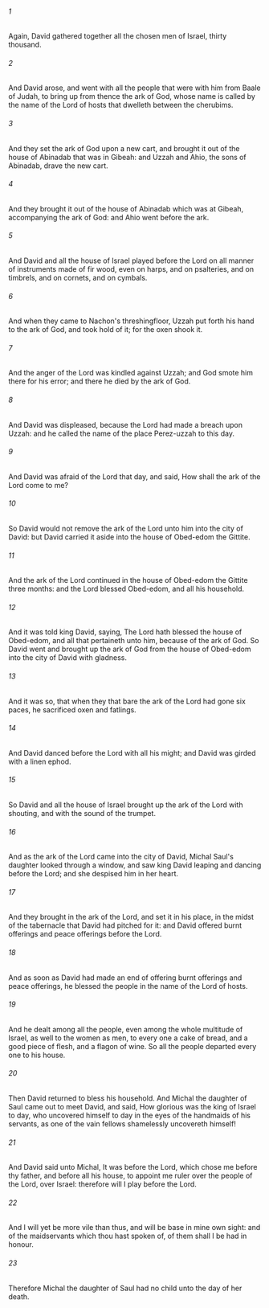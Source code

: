 ###### 1
Again, David gathered together all the chosen men of Israel, thirty thousand.

###### 2
And David arose, and went with all the people that were with him from Baale of Judah, to bring up from thence the ark of God, whose name is called by the name of the Lord of hosts that dwelleth between the cherubims.

###### 3
And they set the ark of God upon a new cart, and brought it out of the house of Abinadab that was in Gibeah: and Uzzah and Ahio, the sons of Abinadab, drave the new cart.

###### 4
And they brought it out of the house of Abinadab which was at Gibeah, accompanying the ark of God: and Ahio went before the ark.

###### 5
And David and all the house of Israel played before the Lord on all manner of instruments made of fir wood, even on harps, and on psalteries, and on timbrels, and on cornets, and on cymbals.

###### 6
And when they came to Nachon's threshingfloor, Uzzah put forth his hand to the ark of God, and took hold of it; for the oxen shook it.

###### 7
And the anger of the Lord was kindled against Uzzah; and God smote him there for his error; and there he died by the ark of God.

###### 8
And David was displeased, because the Lord had made a breach upon Uzzah: and he called the name of the place Perez-uzzah to this day.

###### 9
And David was afraid of the Lord that day, and said, How shall the ark of the Lord come to me?

###### 10
So David would not remove the ark of the Lord unto him into the city of David: but David carried it aside into the house of Obed-edom the Gittite.

###### 11
And the ark of the Lord continued in the house of Obed-edom the Gittite three months: and the Lord blessed Obed-edom, and all his household.

###### 12
And it was told king David, saying, The Lord hath blessed the house of Obed-edom, and all that pertaineth unto him, because of the ark of God. So David went and brought up the ark of God from the house of Obed-edom into the city of David with gladness.

###### 13
And it was so, that when they that bare the ark of the Lord had gone six paces, he sacrificed oxen and fatlings.

###### 14
And David danced before the Lord with all his might; and David was girded with a linen ephod.

###### 15
So David and all the house of Israel brought up the ark of the Lord with shouting, and with the sound of the trumpet.

###### 16
And as the ark of the Lord came into the city of David, Michal Saul's daughter looked through a window, and saw king David leaping and dancing before the Lord; and she despised him in her heart.

###### 17
And they brought in the ark of the Lord, and set it in his place, in the midst of the tabernacle that David had pitched for it: and David offered burnt offerings and peace offerings before the Lord.

###### 18
And as soon as David had made an end of offering burnt offerings and peace offerings, he blessed the people in the name of the Lord of hosts.

###### 19
And he dealt among all the people, even among the whole multitude of Israel, as well to the women as men, to every one a cake of bread, and a good piece of flesh, and a flagon of wine. So all the people departed every one to his house.

###### 20
Then David returned to bless his household. And Michal the daughter of Saul came out to meet David, and said, How glorious was the king of Israel to day, who uncovered himself to day in the eyes of the handmaids of his servants, as one of the vain fellows shamelessly uncovereth himself!

###### 21
And David said unto Michal, It was before the Lord, which chose me before thy father, and before all his house, to appoint me ruler over the people of the Lord, over Israel: therefore will I play before the Lord.

###### 22
And I will yet be more vile than thus, and will be base in mine own sight: and of the maidservants which thou hast spoken of, of them shall I be had in honour.

###### 23
Therefore Michal the daughter of Saul had no child unto the day of her death.

